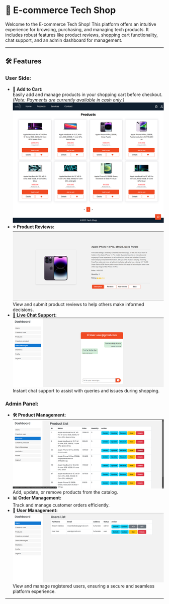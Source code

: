 # 🚀 **E-commerce Tech Shop**

Welcome to the E-commerce Tech Shop! This platform offers an intuitive experience for browsing, purchasing, and managing tech products. It includes robust features like product reviews, shopping cart functionality, chat support, and an admin dashboard for management.

---

## 🛠️ **Features**

### **User Side:**
- **🛒 Add to Cart:**  
  Easily add and manage products in your shopping cart before checkout.
   *(Note: Payments are currently available in cash only.)*
  ![Project Screenshot](img/scr1.png)
- **⭐ Product Reviews:**  
  ![Project Screenshot](img/scr4.png)
  View and submit product reviews to help others make informed decisions.
- **💬 Live Chat Support:**  
  ![Project Screenshot](img/support.png)
  Instant chat support to assist with queries and issues during shopping.

### **Admin Panel:**
- **🛠 Product Management:**  
  ![Project Screenshot](img/scr3.png)
  Add, update, or remove products from the catalog.
- **📊 Order Management:**  
  Track and manage customer orders efficiently.
- **👥 User Management:**  
  ![Project Screenshot](img/scr2.png)
  View and manage registered users, ensuring a secure and seamless platform experience.

---



